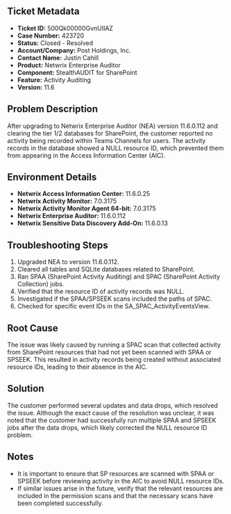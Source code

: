 ## Ticket Metadata
- **Ticket ID:** 500Qk00000GvnUIIAZ
- **Case Number:** 423720
- **Status:** Closed - Resolved
- **Account/Company:** Post Holdings, Inc.
- **Contact Name:** Justin Cahill
- **Product:** Netwrix Enterprise Auditor
- **Component:** StealthAUDIT for SharePoint
- **Feature:** Activity Auditing
- **Version:** 11.6

## Problem Description
After upgrading to Netwrix Enterprise Auditor (NEA) version 11.6.0.112 and clearing the tier 1/2 databases for SharePoint, the customer reported no activity being recorded within Teams Channels for users. The activity records in the database showed a NULL resource ID, which prevented them from appearing in the Access Information Center (AIC).

## Environment Details
- **Netwrix Access Information Center:** 11.6.0.25
- **Netwrix Activity Monitor:** 7.0.3175
- **Netwrix Activity Monitor Agent 64-bit:** 7.0.3175
- **Netwrix Enterprise Auditor:** 11.6.0.112
- **Netwrix Sensitive Data Discovery Add-On:** 11.6.0.13

## Troubleshooting Steps
1. Upgraded NEA to version 11.6.0.112.
2. Cleared all tables and SQLite databases related to SharePoint.
3. Ran SPAA (SharePoint Activity Auditing) and SPAC (SharePoint Activity Collection) jobs.
4. Verified that the resource ID of activity records was NULL.
5. Investigated if the SPAA/SPSEEK scans included the paths of SPAC.
6. Checked for specific event IDs in the SA_SPAC_ActivityEventsView.

## Root Cause
The issue was likely caused by running a SPAC scan that collected activity from SharePoint resources that had not yet been scanned with SPAA or SPSEEK. This resulted in activity records being created without associated resource IDs, leading to their absence in the AIC.

## Solution
The customer performed several updates and data drops, which resolved the issue. Although the exact cause of the resolution was unclear, it was noted that the customer had successfully run multiple SPAA and SPSEEK jobs after the data drops, which likely corrected the NULL resource ID problem.

## Notes
- It is important to ensure that SP resources are scanned with SPAA or SPSEEK before reviewing activity in the AIC to avoid NULL resource IDs.
- If similar issues arise in the future, verify that the relevant resources are included in the permission scans and that the necessary scans have been completed successfully.